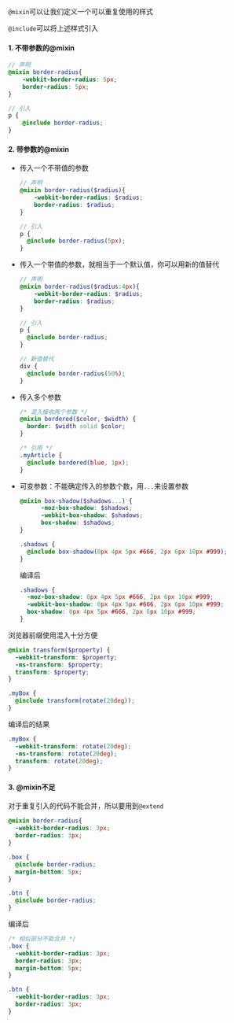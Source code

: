 `@mixin`可以让我们定义一个可以重复使用的样式

`@include`可以将上述样式引入

#### 1. 不带参数的@mixin

```scss
// 声明
@mixin border-radius{
    -webkit-border-radius: 5px;
    border-radius: 5px;
}

// 引入
p {
	@include border-radius;
}
```

#### 2. 带参数的@mixin

- 传入一个不带值的参数

  ```scss
  // 声明
  @mixin border-radius($radius){
      -webkit-border-radius: $radius;
      border-radius: $radius;
  }
  
  // 引入
  p {
  	@include border-radius(5px);
  }
  ```

- 传入一个带值的参数，就相当于一个默认值，你可以用新的值替代

  ```scss
  // 声明
  @mixin border-radius($radius:4px){
      -webkit-border-radius: $radius;
      border-radius: $radius;
  }
  
  // 引入
  p {
  	@include border-radius;
  }
  
  // 新值替代
  div {
  	@include border-radius(50%);
  }
  ```

- 传入多个参数

  ```scss
  /* 混入接收两个参数 */
  @mixin bordered($color, $width) {
    border: $width solid $color;
  }
  
  /* 引用 */
  .myArticle {
    @include bordered(blue, 1px);
  }
  ```

- 可变参数：不能确定传入的参数个数，用`...`来设置参数

  ```scss
  @mixin box-shadow($shadows...) {
        -moz-box-shadow: $shadows;
        -webkit-box-shadow: $shadows;
        box-shadow: $shadows;
  }
  
  .shadows {
    @include box-shadow(0px 4px 5px #666, 2px 6px 10px #999);
  }
  ```

  编译后

  ```css
  .shadows {
    -moz-box-shadow: 0px 4px 5px #666, 2px 6px 10px #999;
    -webkit-box-shadow: 0px 4px 5px #666, 2px 6px 10px #999;
    box-shadow: 0px 4px 5px #666, 2px 6px 10px #999;
  }
  ```



浏览器前缀使用混入十分方便

```scss
@mixin transform($property) {
  -webkit-transform: $property;
  -ms-transform: $property;
  transform: $property;
}

.myBox {
  @include transform(rotate(20deg));
}
```

编译后的结果

```css
.myBox {
  -webkit-transform: rotate(20deg);
  -ms-transform: rotate(20deg);
  transform: rotate(20deg);
}
```



#### 3. @mixin不足

对于重复引入的代码不能合并，所以要用到`@extend`

```scss
@mixin border-radius{
  -webkit-border-radius: 3px;
  border-radius: 3px;
}

.box {
  @include border-radius;
  margin-bottom: 5px;
}

.btn {
  @include border-radius;
}
```

编译后

```css
/* 相似部分不能合并 */
.box {
  -webkit-border-radius: 3px;
  border-radius: 3px;
  margin-bottom: 5px;
}

.btn {
  -webkit-border-radius: 3px;
  border-radius: 3px;
}
```

